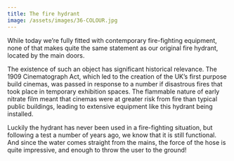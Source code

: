 ```yaml
---
title: The fire hydrant
image: /assets/images/36-COLOUR.jpg
---
```

While today we’re fully fitted with contemporary fire-fighting equipment, none of that makes quite the same statement as our original fire hydrant, located by the main doors.

The existence of such an object has significant historical relevance. The 1909 Cinematograph Act, which led to the creation of the UK’s first purpose build cinemas, was passed in response to a number if disastrous fires that took place in temporary exhibition spaces. The flammable nature of early nitrate film meant that cinemas were at greater risk from fire than typical public buildings, leading to extensive equipment like this hydrant being installed.

Luckily the hydrant has never been used in a fire-fighting situation, but following a test a number of years ago, we know that it is still functional. And since the water comes straight from the mains, the force of the hose is quite impressive, and enough to throw the user to the ground!